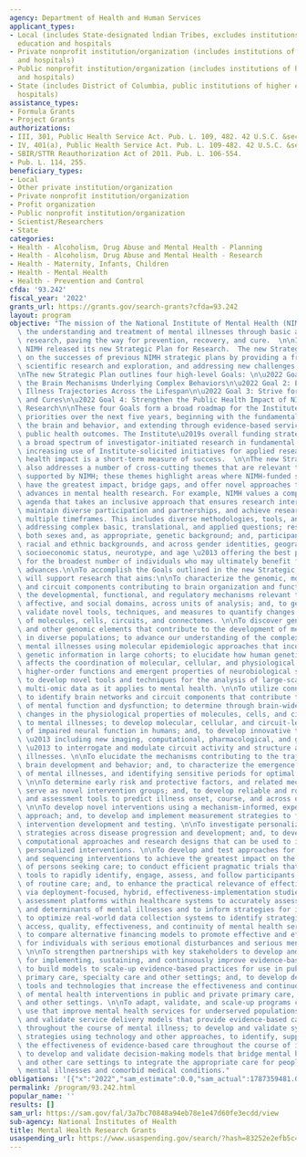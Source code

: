 ```yaml
---
agency: Department of Health and Human Services
applicant_types:
- Local (includes State-designated lndian Tribes, excludes institutions of higher
  education and hospitals
- Private nonprofit institution/organization (includes institutions of higher education
  and hospitals)
- Public nonprofit institution/organization (includes institutions of higher education
  and hospitals)
- State (includes District of Columbia, public institutions of higher education and
  hospitals)
assistance_types:
- Formula Grants
- Project Grants
authorizations:
- III, 301, Public Health Service Act. Pub. L. 109, 482. 42 U.S.C. &sect; 241.
- IV, 401(a), Public Health Service Act. Pub. L. 109-482. 42 U.S.C. &sect; 281.
- SBIR/STTR Reauthorization Act of 2011. Pub. L. 106-554.
- Pub. L. 114, 255.
beneficiary_types:
- Local
- Other private institution/organization
- Private nonprofit institution/organization
- Profit organization
- Public nonprofit institution/organization
- Scientist/Researchers
- State
categories:
- Health - Alcoholism, Drug Abuse and Mental Health - Planning
- Health - Alcoholism, Drug Abuse and Mental Health - Research
- Health - Maternity, Infants, Children
- Health - Mental Health
- Health - Prevention and Control
cfda: '93.242'
fiscal_year: '2022'
grants_url: https://grants.gov/search-grants?cfda=93.242
layout: program
objective: "The mission of the National Institute of Mental Health (NIMH) is to transform\
  \ the understanding and treatment of mental illnesses through basic and clinical\
  \ research, paving the way for prevention, recovery, and cure.  \n\nIn May 2020,\
  \ NIMH released its new Strategic Plan for Research.  The new Strategic Plan builds\
  \ on the successes of previous NIMH strategic plans by providing a framework for\
  \ scientific research and exploration, and addressing new challenges in mental health.\n\
  \nThe new Strategic Plan outlines four high-level Goals: \n\u2022 Goal 1: Define\
  \ the Brain Mechanisms Underlying Complex Behaviors\n\u2022 Goal 2: Examine Mental\
  \ Illness Trajectories Across the Lifespan\n\u2022 Goal 3: Strive for Prevention\
  \ and Cures\n\u2022 Goal 4: Strengthen the Public Health Impact of NIMH-Supported\
  \ Research\n\nThese four Goals form a broad roadmap for the Institute\u2019s research\
  \ priorities over the next five years, beginning with the fundamental science of\
  \ the brain and behavior, and extending through evidence-based services that improve\
  \ public health outcomes. The Institute\u2019s overall funding strategy is to support\
  \ a broad spectrum of investigator-initiated research in fundamental science, with\
  \ increasing use of Institute-solicited initiatives for applied research where public\
  \ health impact is a short-term measure of success.  \n\nThe new Strategic Plan\
  \ also addresses a number of cross-cutting themes that are relevant to all research\
  \ supported by NIMH; these themes highlight areas where NIMH-funded science may\
  \ have the greatest impact, bridge gaps, and offer novel approaches to accelerate\
  \ advances in mental health research. For example, NIMH values a comprehensive research\
  \ agenda that takes an inclusive approach that ensures research interests are varied,\
  \ maintain diverse participation and partnerships, and achieve research goals across\
  \ multiple timeframes. This includes diverse methodologies, tools, and models; research\
  \ addressing complex basic, translational, and applied questions; research including\
  \ both sexes and, as appropriate, genetic background; and, participants from diverse\
  \ racial and ethnic backgrounds, and across gender identities, geographical context,\
  \ socioeconomic status, neurotype, and age \u2013 offering the best possible representation,\
  \ for the broadest number of individuals who may ultimately benefit from these scientific\
  \ advances.\n\nTo accomplish the Goals outlined in the new Strategic Plan, NIMH\
  \ will support research that aims:\n\nTo characterize the genomic, molecular, cellular,\
  \ and circuit components contributing to brain organization and function; to identify\
  \ the developmental, functional, and regulatory mechanisms relevant to cognitive,\
  \ affective, and social domains, across units of analysis; and, to generate and\
  \ validate novel tools, techniques, and measures to quantify changes in the activity\
  \ of molecules, cells, circuits, and connectomes. \n\nTo discover gene variants\
  \ and other genomic elements that contribute to the development of mental illnesses\
  \ in diverse populations; to advance our understanding of the complex etiology of\
  \ mental illnesses using molecular epidemiologic approaches that incorporate individual\
  \ genetic information in large cohorts; to elucidate how human genetic variation\
  \ affects the coordination of molecular, cellular, and physiological networks supporting\
  \ higher-order functions and emergent properties of neurobiological systems; and,\
  \ to develop novel tools and techniques for the analysis of large-scale genetic,\
  \ multi-omic data as it applies to mental health. \n\nTo utilize connectomic approaches\
  \ to identify brain networks and circuit components that contribute to various aspects\
  \ of mental function and dysfunction; to determine through brain-wide analysis how\
  \ changes in the physiological properties of molecules, cells, and circuits contribute\
  \ to mental illnesses; to develop molecular, cellular, and circuit-level biomarkers\
  \ of impaired neural function in humans; and, to develop innovative technologies,\
  \ \u2013 including new imaging, computational, pharmacological, and genetic tools\
  \ \u2013 to interrogate and modulate circuit activity and structure altered in mental\
  \ illnesses. \n\nTo elucidate the mechanisms contributing to the trajectories of\
  \ brain development and behavior; and, to characterize the emergence and progression\
  \ of mental illnesses, and identifying sensitive periods for optimal intervention.\
  \ \n\nTo determine early risk and protective factors, and related mechanisms, to\
  \ serve as novel intervention groups; and, to develop reliable and robust biomarkers\
  \ and assessment tools to predict illness onset, course, and across diverse populations.\
  \ \n\nTo develop novel interventions using a mechanism-informed, experimental therapeutics\
  \ approach; and, to develop and implement measurement strategies to facilitate mechanism-based\
  \ intervention development and testing. \n\nTo investigate personalized intervention\
  \ strategies across disease progression and development; and, to develop and refine\
  \ computational approaches and research designs that can be used to inform and test\
  \ personalized interventions. \n\nTo develop and test approaches for adapting, combining,\
  \ and sequencing interventions to achieve the greatest impact on the lives and functioning\
  \ of persons seeking care; to conduct efficient pragmatic trials that employ new\
  \ tools to rapidly identify, engage, assess, and follow participants in the context\
  \ of routine care; and, to enhance the practical relevance of effectiveness research\
  \ via deployment-focused, hybrid, effectiveness-implementation studies. \n\nTo employ\
  \ assessment platforms within healthcare systems to accurately assess the distribution\
  \ and determinants of mental illnesses and to inform strategies for improved services;\
  \ to optimize real-world data collection systems to identify strategies for improving\
  \ access, quality, effectiveness, and continuity of mental health services; and,\
  \ to compare alternative financing models to promote effective and efficient care\
  \ for individuals with serious emotional disturbances and serious mental illnesses.\
  \ \n\nTo strengthen partnerships with key stakeholders to develop and validate strategies\
  \ for implementing, sustaining, and continuously improve evidence-based practices;\
  \ to build models to scale-up evidence-based practices for use in public and private\
  \ primary care, specialty care and other settings; and, to develop decision-support\
  \ tools and technologies that increase the effectiveness and continuous improvement\
  \ of mental health interventions in public and private primary care, specialty care,\
  \ and other settings. \n\nTo adapt, validate, and scale-up programs currently in\
  \ use that improve mental health services for underserved populations; to develop\
  \ and validate service delivery models that provide evidence-based care for individuals\
  \ throughout the course of mental illness; to develop and validate systems-level\
  \ strategies using technology and other approaches, to identify, support, and monitor\
  \ the effectiveness of evidence-based care throughout the course of illness; and,\
  \ to develop and validate decision-making models that bridge mental health, medical,\
  \ and other care settings to integrate the appropriate care for people with serious\
  \ mental illnesses and comorbid medical conditions."
obligations: '[{"x":"2022","sam_estimate":0.0,"sam_actual":1787359481.0,"usa_spending_actual":1773716426.18},{"x":"2023","sam_estimate":1877705050.0,"sam_actual":0.0,"usa_spending_actual":1442077521.47},{"x":"2024","sam_estimate":2069924762.0,"sam_actual":0.0,"usa_spending_actual":0.0}]'
permalink: /program/93.242.html
popular_name: ''
results: []
sam_url: https://sam.gov/fal/3a7bc70848a94eb78e1e47d60fe3ecdd/view
sub-agency: National Institutes of Health
title: Mental Health Research Grants
usaspending_url: https://www.usaspending.gov/search/?hash=83252e2efb5c4bcbc86d1c3387ee094d
---
```

